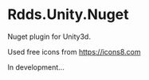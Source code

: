 # Rdds.Unity.Nuget
Nuget plugin for Unity3d.

Used free icons from https://icons8.com

In development...
